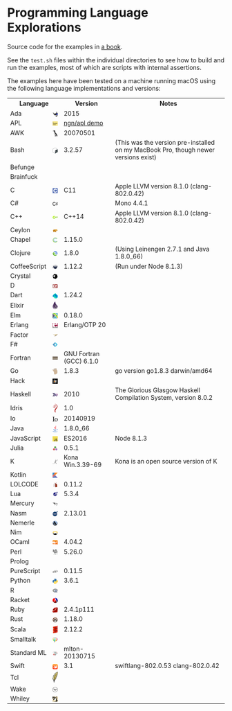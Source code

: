 # Programming Language Explorations

Source code for the examples in <a href="http://rtoal.github.io/ple">a book</a>.

See the `test.sh` files within the individual directories to see how to build and run the examples, most of which are scripts with internal assertions.

The examples here have been tested on a machine running macOS using the following language implementations and versions:

<table>
<tr><th colspan="2">Language<th>Version<th>Notes
<tr><td>Ada
    <td align="center"><img valign="middle" src="docs/resources/ada-logo-24.png">
    <td>2015
    <td>
<tr><td>APL
    <td align="center"><img valign="middle" src="docs/resources/apl-logo-24.png">
    <td><a href="http://ngn.github.io/apl/web/index.html">ngn/apl demo</a>
    <td>
<tr><td>AWK
    <td align="center"><img valign="middle" src="docs/resources/awk-logo-24.png">
    <td>20070501
    <td>
<tr><td>Bash
    <td align="center"><img valign="middle" src="docs/resources/bash-logo-24.png">
    <td>3.2.57
    <td>(This was the version pre-installed on my MacBook Pro, though newer versions exist)
<tr><td>Befunge
    <td align="center">
    <td>
    <td>
<tr><td>Brainfuck
    <td align="center">
    <td>
    <td>
<tr><td>C
    <td align="center"><img valign="middle" src="docs/resources/c-logo-24.png">
    <td>C11
    <td>Apple LLVM version 8.1.0 (clang-802.0.42)
<tr><td>C#
    <td align="center"><img valign="middle" src="docs/resources/csharp-logo-24.png">
    <td>
    <td>Mono 4.4.1
<tr><td>C++
    <td align="center"><img valign="middle" src="docs/resources/cpp-logo-24.png">
    <td>C++14
    <td>Apple LLVM version 8.1.0 (clang-802.0.42)
<tr><td>Ceylon
    <td align="center"><img valign="middle" src="docs/resources/ceylon-logo-24.png">
    <td>
    <td>
<tr><td>Chapel
    <td align="center"><img valign="middle" src="docs/resources/chapel-logo-24.png">
    <td>1.15.0
    <td>
<tr><td>Clojure
    <td align="center"><img valign="middle" src="docs/resources/clojure-logo-24.png">
    <td>1.8.0
    <td>(Using Leinengen 2.7.1 and Java 1.8.0_66)
<tr><td>CoffeeScript
    <td align="center"><img valign="middle" src="docs/resources/coffeescript-logo-24.png">
    <td>1.12.2
    <td>(Run under Node 8.1.3)
<tr><td>Crystal
    <td align="center"><img valign="middle" src="docs/resources/crystal-logo-24.png">
    <td>
    <td>
<tr><td>D
    <td align="center"><img valign="middle" src="docs/resources/d-logo-24.png">
    <td>
    <td>
<tr><td>Dart
    <td align="center"><img valign="middle" src="docs/resources/dart-logo-24.png">
    <td>1.24.2
    <td>
<tr><td>Elixir
    <td align="center"><img valign="middle" src="docs/resources/elixir-logo-24.png">
    <td>
    <td>
<tr><td>Elm
    <td align="center"><img valign="middle" src="docs/resources/elm-logo-24.png">
    <td>0.18.0
    <td>
<tr><td>Erlang
    <td align="center"><img valign="middle" src="docs/resources/erlang-logo-24.png">
    <td>Erlang/OTP 20
    <td>
<tr><td>Factor
    <td align="center"><img valign="middle" src="docs/resources/factor-logo-24.png">
    <td>
    <td>
<tr><td>F#
    <td align="center"><img valign="middle" src="docs/resources/fsharp-logo-24.png">
    <td>
    <td>
<tr><td>Fortran
    <td align="center"><img valign="middle" src="docs/resources/fortran-logo-24.png">
    <td>GNU Fortran (GCC) 6.1.0
    <td>
<tr><td>Go
    <td align="center"><img valign="middle" src="docs/resources/go-logo-24.png">
    <td>1.8.3
    <td>go version go1.8.3 darwin/amd64
<tr><td>Hack
    <td align="center"><img valign="middle" src="docs/resources/hack-logo-24.png">
    <td>
    <td>
<tr><td>Haskell
    <td align="center"><img valign="middle" src="docs/resources/haskell-logo-24.png">
    <td>2010
    <td>The Glorious Glasgow Haskell Compilation System, version 8.0.2
<tr><td>Idris
    <td align="center"><img valign="middle" src="docs/resources/idris-logo-24.png">
    <td>1.0
    <td>
<tr><td>Io
    <td align="center"><img valign="middle" src="docs/resources/io-logo-24.png">
    <td>20140919
    <td>
<tr><td>Java
    <td align="center"><img valign="middle" src="docs/resources/java-logo-24.png">
    <td>1.8.0_66
    <td>
<tr><td>JavaScript
    <td align="center"><img valign="middle" src="docs/resources/javascript-logo-24.png">
    <td>ES2016
    <td>Node 8.1.3
<tr><td>Julia
    <td align="center"><img valign="middle" src="docs/resources/julia-logo-24.png">
    <td>0.5.1
    <td>
<tr><td>K
    <td align="center"><img valign="middle" src="docs/resources/k-logo-24.png">
    <td>Kona Win.3.39-69
    <td>Kona is an open source version of K
<tr><td>Kotlin
    <td align="center"><img valign="middle" src="docs/resources/kotlin-logo-24.png">
    <td>
    <td>
<tr><td>LOLCODE
    <td align="center"><img valign="middle" src="docs/resources/lolcode-logo-24.png">
    <td>0.11.2
    <td>
<tr><td>Lua
    <td align="center"><img valign="middle" src="docs/resources/lua-logo-24.png">
    <td>5.3.4
    <td>
<tr><td>Mercury
    <td align="center"><img valign="middle" src="docs/resources/mercury-logo-24.png">
    <td>
    <td>
<tr><td>Nasm
    <td align="center"><img valign="middle" src="docs/resources/nasm-logo-24.png">
    <td>2.13.01
    <td>
<tr><td>Nemerle
    <td align="center"><img valign="middle" src="docs/resources/nemerle-logo-24.png">
    <td>
    <td>
<tr><td>Nim
    <td align="center"><img valign="middle" src="docs/resources/nim-logo-24.png">
    <td>
    <td>
<tr><td>OCaml
    <td align="center"><img valign="middle" src="docs/resources/ocaml-logo-24.png">
    <td>4.04.2
    <td>
<tr><td>Perl
    <td align="center"><img valign="middle" src="docs/resources/perl-logo-24.png">
    <td>5.26.0
    <td>
<tr><td>Prolog
    <td>
    <td>
    <td>
<tr><td>PureScript
    <td align="center"><img valign="middle" src="docs/resources/purescript-logo-24.png">
    <td>0.11.5
    <td>
<tr><td>Python
    <td align="center"><img valign="middle" src="docs/resources/python-logo-24.png">
    <td>3.6.1
    <td>
<tr><td>R
    <td align="center"><img valign="middle" src="docs/resources/r-logo-24.png">
    <td>
    <td>
<tr><td>Racket
    <td align="center"><img valign="middle" src="docs/resources/racket-logo-24.png">
    <td>
    <td>
<tr><td>Ruby
    <td align="center"><img valign="middle" src="docs/resources/ruby-logo-24.png">
    <td>2.4.1p111
    <td>
<tr><td>Rust
    <td align="center"><img valign="middle" src="docs/resources/rust-logo-24.png">
    <td>1.18.0
    <td>
<tr><td>Scala
    <td align="center"><img valign="middle" src="docs/resources/scala-logo-24.png">
    <td>2.12.2
    <td>
<tr><td>Smalltalk
    <td align="center"><img valign="middle" src="docs/resources/smalltalk-logo-24.png">
    <td>
    <td>
<tr><td>Standard&nbsp;ML
    <td align="center"><img valign="middle" src="docs/resources/sml-logo-24.png">
    <td>mlton-20130715
    <td>
<tr><td>Swift
    <td align="center"><img valign="middle" src="docs/resources/swift-logo-24.png">
    <td>3.1
    <td>swiftlang-802.0.53 clang-802.0.42
<tr><td>Tcl
    <td align="center"><img valign="middle" src="docs/resources/tcl-logo-24.png">
    <td>
    <td>
<tr><td>Wake
    <td align="center"><img valign="middle" src="docs/resources/wake-logo-24.png">
    <td>
    <td>
<tr><td>Whiley
    <td align="center"><img valign="middle" src="docs/resources/whiley-logo-24.png">
    <td>
    <td>
</table>
